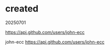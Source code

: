 # created
20250701


<https://api.github.com/users/john-ecc>

john-ecc
https://api.github.com/users/john-ecc
